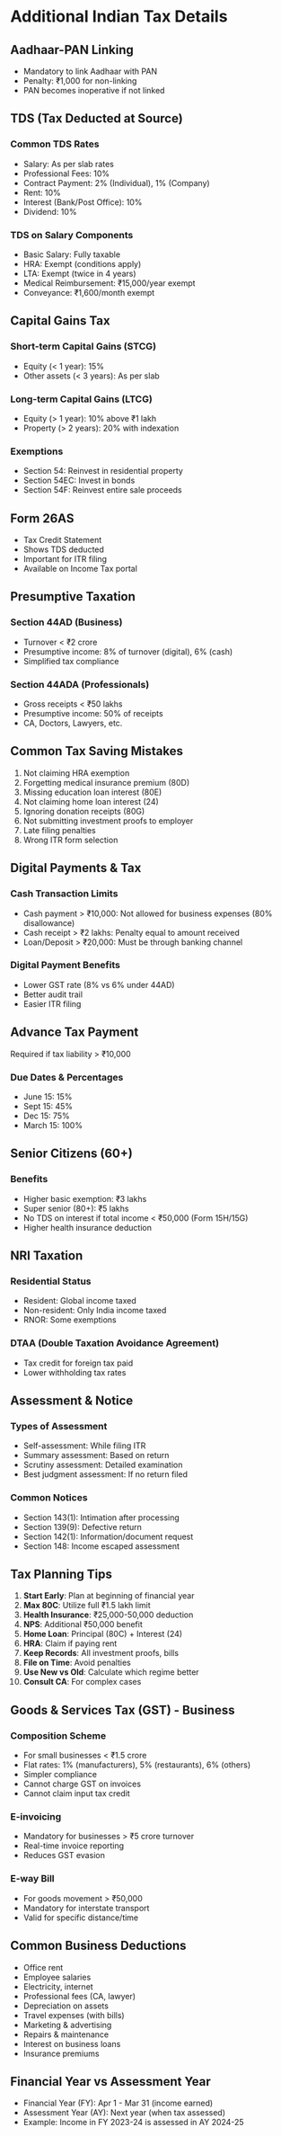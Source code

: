 # Additional Indian Tax Details

## Aadhaar-PAN Linking
- Mandatory to link Aadhaar with PAN
- Penalty: ₹1,000 for non-linking
- PAN becomes inoperative if not linked

## TDS (Tax Deducted at Source)

### Common TDS Rates
- Salary: As per slab rates
- Professional Fees: 10%
- Contract Payment: 2% (Individual), 1% (Company)
- Rent: 10%
- Interest (Bank/Post Office): 10%
- Dividend: 10%

### TDS on Salary Components
- Basic Salary: Fully taxable
- HRA: Exempt (conditions apply)
- LTA: Exempt (twice in 4 years)
- Medical Reimbursement: ₹15,000/year exempt
- Conveyance: ₹1,600/month exempt

## Capital Gains Tax

### Short-term Capital Gains (STCG)
- Equity (< 1 year): 15%
- Other assets (< 3 years): As per slab

### Long-term Capital Gains (LTCG)
- Equity (> 1 year): 10% above ₹1 lakh
- Property (> 2 years): 20% with indexation

### Exemptions
- Section 54: Reinvest in residential property
- Section 54EC: Invest in bonds
- Section 54F: Reinvest entire sale proceeds

## Form 26AS
- Tax Credit Statement
- Shows TDS deducted
- Important for ITR filing
- Available on Income Tax portal

## Presumptive Taxation

### Section 44AD (Business)
- Turnover < ₹2 crore
- Presumptive income: 8% of turnover (digital), 6% (cash)
- Simplified tax compliance

### Section 44ADA (Professionals)
- Gross receipts < ₹50 lakhs
- Presumptive income: 50% of receipts
- CA, Doctors, Lawyers, etc.

## Common Tax Saving Mistakes

1. Not claiming HRA exemption
2. Forgetting medical insurance premium (80D)
3. Missing education loan interest (80E)
4. Not claiming home loan interest (24)
5. Ignoring donation receipts (80G)
6. Not submitting investment proofs to employer
7. Late filing penalties
8. Wrong ITR form selection

## Digital Payments & Tax

### Cash Transaction Limits
- Cash payment > ₹10,000: Not allowed for business expenses (80% disallowance)
- Cash receipt > ₹2 lakhs: Penalty equal to amount received
- Loan/Deposit > ₹20,000: Must be through banking channel

### Digital Payment Benefits
- Lower GST rate (8% vs 6% under 44AD)
- Better audit trail
- Easier ITR filing

## Advance Tax Payment

Required if tax liability > ₹10,000

### Due Dates & Percentages
- June 15: 15%
- Sept 15: 45%
- Dec 15: 75%
- March 15: 100%

## Senior Citizens (60+)

### Benefits
- Higher basic exemption: ₹3 lakhs
- Super senior (80+): ₹5 lakhs
- No TDS on interest if total income < ₹50,000 (Form 15H/15G)
- Higher health insurance deduction

## NRI Taxation

### Residential Status
- Resident: Global income taxed
- Non-resident: Only India income taxed
- RNOR: Some exemptions

### DTAA (Double Taxation Avoidance Agreement)
- Tax credit for foreign tax paid
- Lower withholding tax rates

## Assessment & Notice

### Types of Assessment
- Self-assessment: While filing ITR
- Summary assessment: Based on return
- Scrutiny assessment: Detailed examination
- Best judgment assessment: If no return filed

### Common Notices
- Section 143(1): Intimation after processing
- Section 139(9): Defective return
- Section 142(1): Information/document request
- Section 148: Income escaped assessment

## Tax Planning Tips

1. **Start Early**: Plan at beginning of financial year
2. **Max 80C**: Utilize full ₹1.5 lakh limit
3. **Health Insurance**: ₹25,000-50,000 deduction
4. **NPS**: Additional ₹50,000 benefit
5. **Home Loan**: Principal (80C) + Interest (24)
6. **HRA**: Claim if paying rent
7. **Keep Records**: All investment proofs, bills
8. **File on Time**: Avoid penalties
9. **Use New vs Old**: Calculate which regime better
10. **Consult CA**: For complex cases

## Goods & Services Tax (GST) - Business

### Composition Scheme
- For small businesses < ₹1.5 crore
- Flat rates: 1% (manufacturers), 5% (restaurants), 6% (others)
- Simpler compliance
- Cannot charge GST on invoices
- Cannot claim input tax credit

### E-invoicing
- Mandatory for businesses > ₹5 crore turnover
- Real-time invoice reporting
- Reduces GST evasion

### E-way Bill
- For goods movement > ₹50,000
- Mandatory for interstate transport
- Valid for specific distance/time

## Common Business Deductions

- Office rent
- Employee salaries
- Electricity, internet
- Professional fees (CA, lawyer)
- Depreciation on assets
- Travel expenses (with bills)
- Marketing & advertising
- Repairs & maintenance
- Interest on business loans
- Insurance premiums

## Financial Year vs Assessment Year

- Financial Year (FY): Apr 1 - Mar 31 (income earned)
- Assessment Year (AY): Next year (when tax assessed)
- Example: Income in FY 2023-24 is assessed in AY 2024-25
